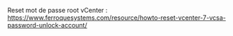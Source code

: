 Reset mot de passe root vCenter :
https://www.ferroquesystems.com/resource/howto-reset-vcenter-7-vcsa-password-unlock-account/
